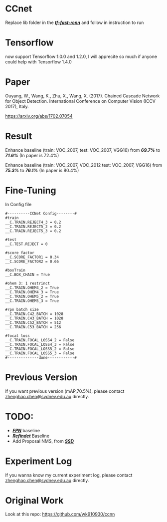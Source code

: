 # CCnet
Replace lib folder in the [***tf-fast-rcnn***](https://github.com/endernewton/tf-faster-rcnn) and follow in instruction to run

# Tensorflow
now support Tensorflow 1.0.0 and 1.2.0, I will apprecite so much if anyone could help with Tensorflow 1.4.0

# Paper
Ouyang, W., Wang, K., Zhu, X., Wang, X. (2017). Chained Cascade Network for Object Detection. International Conference on Computer Vision (ICCV 2017), Italy.

https://arxiv.org/abs/1702.07054


# Result
Enhance baseline (train: VOC_2007, test: VOC_2007, VGG16) from ***69.7%*** to ***71.6%*** (In paper is 72.4%)

Enhance baseline (train: VOC_2007, VOC_2012 test: VOC_2007, VGG16) from ***75.3%*** to ***76.1%*** (In paper is 80.4%)

# Fine-Tuning
In Config file

```
#----------CCNet Config--------#
#train
__C.TRAIN.REJECT4_3 = 0.2
__C.TRAIN.REJECT5_2 = 0.2
__C.TRAIN.REJECT5_3 = 0.2

#test
__C.TEST.REJECT = 0

#score factor
__C.SCORE_FACTOR1 = 0.34
__C.SCORE_FACTOR2 = 0.66

#boxTrain
__C.BOX_CHAIN = True

#ohem 3: 1 restrinct
__C.TRAIN.OHEM4_2 = True
__C.TRAIN.OHEM4_3 = True
__C.TRAIN.OHEM5_2 = True
__C.TRAIN.OHEM5_3 = True

#rpn batch size
__C.TRAIN.C42_BATCH = 1028
__C.TRAIN.C43_BATCH = 1028
__C.TRAIN.C52_BATCH = 512
__C.TRAIN.C53_BATCH = 256

#focal loss
__C.TRAIN.FOCAL_LOSS4_2 = False
__C.TRAIN.FOCAL_LOSS4_3 = False
__C.TRAIN.FOCAL_LOSS5_2 = False
__C.TRAIN.FOCAL_LOSS5_3 = False
#--------------done------------#
```
# Previous Version
If you want previous version (mAP,70.5%), please contact zhenghao.chen@sydney.edu.au directly.

# TODO:
* [***FPN***](https://github.com/xmyqsh/FPN) baseline 
* [***Refindet***](https://github.com/sfzhang15/RefineDet) Baseline 
* Add Proposal NMS, from [***SSD***](https://github.com/balancap/SSD-Tensorflow)

# Experiment Log
If you wanna know my current experiment log, please contact zhenghao.chen@sydney.edu.au directly.

# Original Work
Look at this repo:
https://github.com/wk910930/ccnn


